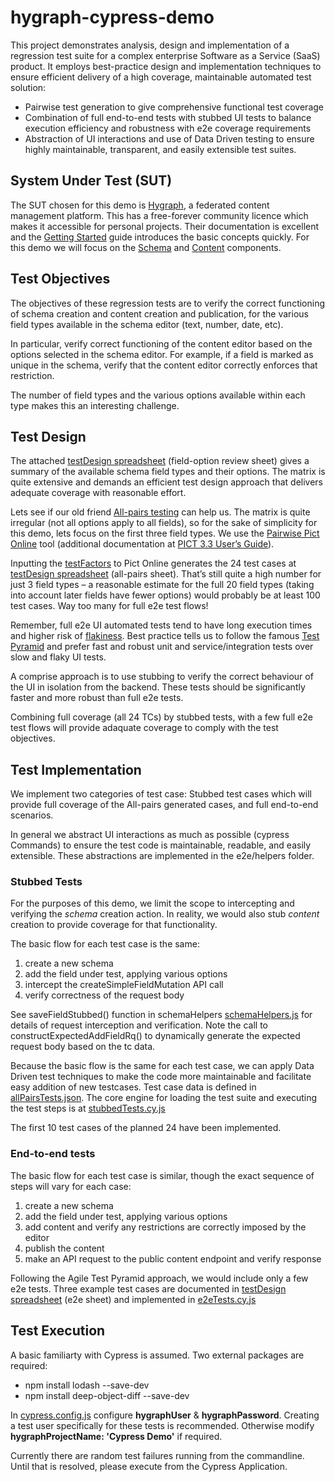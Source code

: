 # hygraph-cypress-demo
This project demonstrates analysis, design and implementation of a regression test suite for a complex enterprise Software as a Service (SaaS) product. It employs best-practice design and implementation techniques to ensure efficient delivery of a high coverage, maintainable automated test solution:
- Pairwise test generation to give comprehensive functional test coverage
- Combination of full end-to-end tests with stubbed UI tests to balance execution efficiency and robustness with e2e coverage requirements
- Abstraction of UI interactions and use of Data Driven testing to ensure highly maintainable, transparent, and easily extensible test suites.

## System Under Test (SUT)
The SUT chosen for this demo is [Hygraph](https://hygraph.com/), 
a federated content management platform. This has a free-forever community licence which makes it accessible for personal projects. Their documentation is excellent and the [Getting Started](https://hygraph.com/docs/getting-started/create-a-project) guide introduces the basic concepts quickly. For this demo we will focus on the [Schema](https://hygraph.com/docs/getting-started/app-walkthrough/schema-editor) and [Content](https://hygraph.com/docs/getting-started/app-walkthrough/content-editor) components.

## Test Objectives
The objectives of these regression tests are to verify the correct functioning of schema creation and content creation and publication, for the various field types available in the schema editor (text, number, date, etc). 

In particular, verify correct functioning of the content editor based on the options selected in the schema editor. For example, if a field is marked as unique in the schema, verify that the content editor correctly enforces that restriction.

The number of field types and the various options available within each type makes this an interesting challenge.

## Test Design
The attached [testDesign spreadsheet](/cypress/fixtures/testDesign.xlsx) (field-option review sheet) gives a summary of the available schema field types and their options. The matrix is quite extensive and demands an efficient test design approach that delivers adequate coverage with reasonable effort.

Lets see if our old friend [All-pairs testing](https://en.wikipedia.org/wiki/All-pairs_testing) can help us. The matrix is quite irregular (not all options apply to all fields), so for the sake of simplicity for this demo, lets focus on the first three field types. We use the [Pairwise Pict Online](https://pairwise.yuuniworks.com/) tool (additional documentation at [PICT 3.3 User’s Guide](http://www.amibugshare.com/pict/help.html)).

Inputting the [testFactors](/cypress/fixtures/allPairsFactors.txt) to Pict Online generates the 24 test cases at [testDesign spreadsheet](/cypress/fixtures/testDesign.xlsx) (all-pairs sheet). That’s still quite a high number for just 3 field types – a reasonable estimate for the full 20 field types (taking into account later fields have fewer options) would probably be at least 100 test cases. Way too many for full e2e test flows!

Remember, full e2e UI automated tests tend to have long execution times and higher risk of [flakiness](https://testing.googleblog.com/2020/12/test-flakiness-one-of-main-challenges.html). Best practice tells us to follow the famous [Test Pyramid](https://martinfowler.com/bliki/TestPyramid.html) and prefer fast and robust unit and service/integration tests over slow and flaky UI tests.

A comprise approach is to use stubbing to verify the correct behaviour of the UI in isolation from the backend. These tests should be significantly faster and more robust than full e2e tests. 

Combining full coverage (all 24 TCs) by stubbed tests, with a few full e2e test flows will provide adaquate coverage to comply with the test objectives.

## Test Implementation
We implement two categories of test case: Stubbed test cases which will provide full coverage of the All-pairs generated cases, and full end-to-end scenarios.

In general we abstract UI interactions as much as possible (cypress Commands) to ensure the test code is maintainable, readable, and easily extensible. These abstractions are implemented in the e2e/helpers folder.

### Stubbed Tests
For the purposes of this demo, we limit the scope to intercepting and verifying the *schema* creation action. In reality, we would also stub *content* creation to provide coverage for that functionality.

The basic flow for each test case is the same:
1.	create a new schema
2.	add the field under test, applying various options
3.	intercept the createSimpleFieldMutation API call 
4.	verify correctness of the request body

See saveFieldStubbed() function in schemaHelpers [schemaHelpers.js](/cypress/e2e/helpers/schemaHelpers.js)
for details of request interception and verification. Note the call to constructExpectedAddFieldRq() to dynamically generate the expected request body based on the tc data.

Because the basic flow is the same for each test case, we can apply Data Driven test techniques to make the code more maintainable and facilitate easy addition of new testcases.
Test case data is defined in [allPairsTests.json](/cypress/fixtures/allPairsTests.json).
The core engine for loading the test suite and executing the test steps is at [stubbedTests.cy.js](/cypress/e2e/stubbedTests.cy.js)

The first 10 test cases of the planned 24 have been implemented.

### End-to-end tests
The basic flow for each test case is similar, though the exact sequence of steps will vary for each case:
1.	create a new schema
2.	add the field under test, applying various options
3.	add content and verify any restrictions are correctly imposed by the editor
4.	publish the content
5.	make an API  request to the public content endpoint and verify response

Following the Agile Test Pyramid approach, we would include only a few e2e tests. Three example test cases are documented in [testDesign spreadsheet](/cypress/fixtures/testDesign.xlsx) (e2e sheet) and implemented in [e2eTests.cy.js](/cypress/e2e/e2eTests.cy.js)

## Test Execution
A basic familiarty with Cypress is assumed. Two external packages are required:

- npm install lodash --save-dev
- npm install deep-object-diff --save-dev

In [cypress.config.js](/cypress.config.js) configure **hygraphUser** & **hygraphPassword**.
Creating a test user specifically for these tests is recommended. Otherwise modify **hygraphProjectName: 'Cypress Demo'** if required.

Currently there are random test failures running from the commandline. Until that is resolved, please execute from the Cypress Application.

